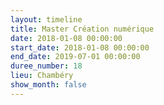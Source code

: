 ```yaml
---
layout: timeline
title: Master Création numérique
date: 2018-01-08 00:00:00
start_date: 2018-01-08 00:00:00
end_date: 2019-07-01 00:00:00
duree_number: 18
lieu: Chambéry
show_month: false
---
```

